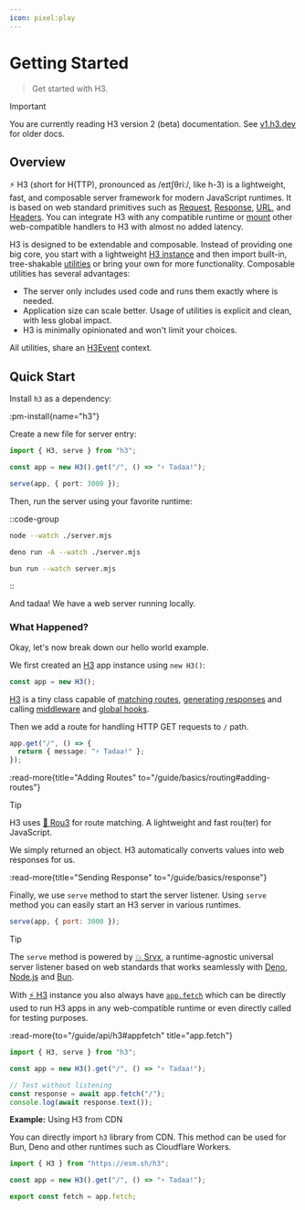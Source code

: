 ```yaml
---
icon: pixel:play
---
```


# Getting Started

> Get started with H3.

<!-- automd:file src="../.partials/beta.md" -->

> [!IMPORTANT]
> You are currently reading H3 version 2 (beta) documentation. See [v1.h3.dev](https://v1.h3.dev/) for older docs.

<!-- /automd -->

## Overview

⚡ H3 (short for H(TTP), pronounced as /eɪtʃθriː/, like h-3) is a lightweight, fast, and composable server framework for modern JavaScript runtimes. It is based on web standard primitives such as [Request](https://developer.mozilla.org/en-US/docs/Web/API/Request), [Response](https://developer.mozilla.org/en-US/docs/Web/API/Response), [URL](https://developer.mozilla.org/en-US/docs/Web/API/URL), and [Headers](https://developer.mozilla.org/en-US/docs/Web/API/Headers). You can integrate H3 with any compatible runtime or [mount](/guide/api/h3#h3mount) other web-compatible handlers to H3 with almost no added latency.

H3 is designed to be extendable and composable. Instead of providing one big core, you start with a lightweight [H3 instance](/guide/api/h3) and then import built-in, tree-shakable [utilities](/utils) or bring your own for more functionality.
Composable utilities has several advantages:

- The server only includes used code and runs them exactly where is needed.
- Application size can scale better. Usage of utilities is explicit and clean, with less global impact.
- H3 is minimally opinionated and won't limit your choices.

All utilities, share an [H3Event](/guide/api/h3event) context.

## Quick Start

Install `h3` as a dependency:

:pm-install{name="h3"}

Create a new file for server entry:

```ts [server.mjs]
import { H3, serve } from "h3";

const app = new H3().get("/", () => "⚡️ Tadaa!");

serve(app, { port: 3000 });
```

Then, run the server using your favorite runtime:

::code-group

```bash [node]
node --watch ./server.mjs
```

```bash [deno]
deno run -A --watch ./server.mjs
```

```bash [bun]
bun run --watch server.mjs
```

::

And tadaa! We have a web server running locally.

### What Happened?

Okay, let's now break down our hello world example.

We first created an [H3](/guide/api/h3) app instance using `new H3()`:

```ts
const app = new H3();
```

[H3](/guide/api/h3) is a tiny class capable of [matching routes](/guide/basics/routing), [generating responses](/guide/basics/response) and calling [middleware](/guide/basics/middleware) and [global hooks](/guide/api/h3#global-hooks).

Then we add a route for handling HTTP GET requests to `/` path.

```ts
app.get("/", () => {
  return { message: "⚡️ Tadaa!" };
});
```

:read-more{title="Adding Routes" to="/guide/basics/routing#adding-routes"}

> [!TIP]
> H3 uses [🌳 Rou3](https://github.com/h3js/rou3) for route matching. A lightweight and fast rou(ter) for JavaScript.

We simply returned an object. H3 automatically converts values into web responses for us.

:read-more{title="Sending Response" to="/guide/basics/response"}

Finally, we use `serve` method to start the server listener. Using `serve` method you can easily start an H3 server in various runtimes.

```js
serve(app, { port: 3000 });
```

> [!TIP]
> The `serve` method is powered by [💥 Srvx](https://srvx.h3.dev/), a runtime-agnostic universal server listener based on web standards that works seamlessly with [Deno](https://deno.com/), [Node.js](https://nodejs.org/) and [Bun](https://bun.sh/).

With [⚡️ H3](/guide/api/h3) instance you also always have [`app.fetch`](/guide/api/h3#appfetch) which can be directly used to run H3 apps in any web-compatible runtime or even directly called for testing purposes.

:read-more{to="/guide/api/h3#appfetch" title="app.fetch"}

```js [test.mjs]
import { H3, serve } from "h3";

const app = new H3().get("/", () => "⚡️ Tadaa!");

// Test without listening
const response = await app.fetch("/");
console.log(await response.text());
```

**Example:** Using H3 from CDN

You can directly import `h3` library from CDN. This method can be used for Bun, Deno and other runtimes such as Cloudflare Workers.

```js
import { H3 } from "https://esm.sh/h3";

const app = new H3().get("/", () => "⚡️ Tadaa!");

export const fetch = app.fetch;
```

<!-- ::read-more{to="https://nitro.build"}
For zero config setup deployment to different providers, we recommend using [Nitro](https://nitro.build).
:: -->

